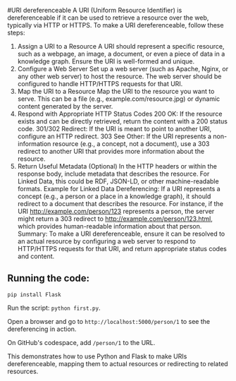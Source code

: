#URI dereferenceable
A URI (Uniform Resource Identifier) is dereferenceable if it can be used to retrieve a resource over the web, typically via HTTP or HTTPS. To make a URI dereferenceable, follow these steps:

1. Assign a URI to a Resource
A URI should represent a specific resource, such as a webpage, an image, a document, or even a piece of data in a knowledge graph. Ensure the URI is well-formed and unique.
2. Configure a Web Server
Set up a web server (such as Apache, Nginx, or any other web server) to host the resource.
The web server should be configured to handle HTTP/HTTPS requests for that URI.
3. Map the URI to a Resource
Map the URI to the resource you want to serve. This can be a file (e.g., example.com/resource.jpg) or dynamic content generated by the server.
4. Respond with Appropriate HTTP Status Codes
200 OK: If the resource exists and can be directly retrieved, return the content with a 200 status code.
301/302 Redirect: If the URI is meant to point to another URI, configure an HTTP redirect.
303 See Other: If the URI represents a non-information resource (e.g., a concept, not a document), use a 303 redirect to another URI that provides more information about the resource.
5. Return Useful Metadata (Optional)
In the HTTP headers or within the response body, include metadata that describes the resource. For Linked Data, this could be RDF, JSON-LD, or other machine-readable formats.
Example for Linked Data Dereferencing:
If a URI represents a concept (e.g., a person or a place in a knowledge graph), it should redirect to a document that describes the resource.
For instance, if the URI http://example.com/person/123 represents a person, the server might return a 303 redirect to http://example.com/person/123.html, which provides human-readable information about that person.
Summary:
To make a URI dereferenceable, ensure it can be resolved to an actual resource by configuring a web server to respond to HTTP/HTTPS requests for that URI, and return appropriate status codes and content.

## Running the code:
```
pip install Flask
```
Run the script: ```python first.py```.

Open a browser and go to ```http://localhost:5000/person/1``` to see the dereferencing in action.

On GitHub's codespace, add ```/person/1``` to the URL.

This demonstrates how to use Python and Flask to make URIs dereferenceable, mapping them to actual resources or redirecting to related resources.
